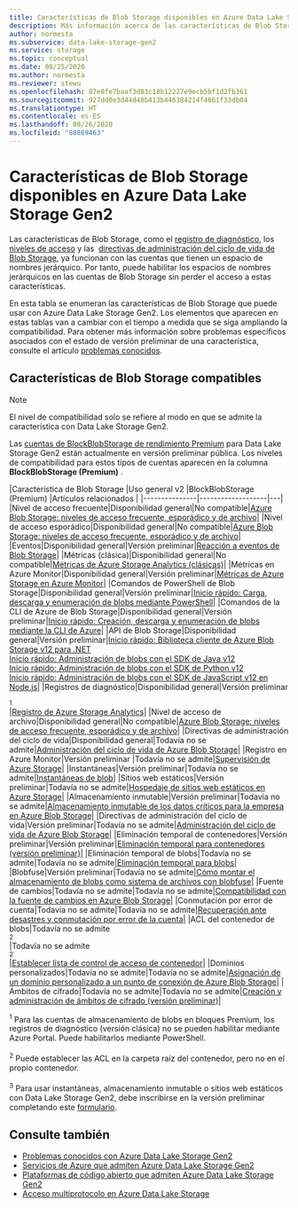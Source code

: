 ```yaml
---
title: Características de Blob Storage disponibles en Azure Data Lake Storage Gen2 | Microsoft Docs
description: Más información acerca de las características de Blob Storage que puede usar con Azure Data Lake Storage Gen2
author: normesta
ms.subservice: data-lake-storage-gen2
ms.service: storage
ms.topic: conceptual
ms.date: 08/25/2020
ms.author: normesta
ms.reviewer: stewu
ms.openlocfilehash: 87e0fe7baaf3d83c18b12227e9ecb5bf1d2fb361
ms.sourcegitcommit: 927dd0e3d44d48b413b446384214f4661f33db04
ms.translationtype: HT
ms.contentlocale: es-ES
ms.lasthandoff: 08/26/2020
ms.locfileid: "88869463"
---
```

# <a name="blob-storage-features-available-in-azure-data-lake-storage-gen2"></a>Características de Blob Storage disponibles en Azure Data Lake Storage Gen2

Las características de Blob Storage, como el [registro de diagnóstico](../common/storage-analytics-logging.md), los [niveles de acceso](storage-blob-storage-tiers.md) y las  [directivas de administración del ciclo de vida de Blob Storage](storage-lifecycle-management-concepts.md), ya funcionan con las cuentas que tienen un espacio de nombres jerárquico. Por tanto, puede habilitar los espacios de nombres jerárquicos en las cuentas de Blob Storage sin perder el acceso a estas características.

En esta tabla se enumeran las características de Blob Storage que puede usar con Azure Data Lake Storage Gen2. Los elementos que aparecen en estas tablas van a cambiar con el tiempo a medida que se siga ampliando la compatibilidad. Para obtener más información sobre problemas específicos asociados con el estado de versión preliminar de una característica, consulte el artículo [problemas conocidos](data-lake-storage-known-issues.md).

## <a name="supported-blob-storage-features"></a>Características de Blob Storage compatibles

> [!NOTE]
> El nivel de compatibilidad solo se refiere al modo en que se admite la característica con Data Lake Storage Gen2. 
>
> Las [cuentas de BlockBlobStorage de rendimiento Premium](storage-blob-create-account-block-blob.md) para Data Lake Storage Gen2 están actualmente en versión preliminar pública. Los niveles de compatibilidad para estos tipos de cuentas aparecen en la columna **BlockBlobStorage (Premium)** .

|Característica de Blob Storage |Uso general v2 |BlockBlobStorage (Premium) |Artículos relacionados |
|---------------|-------------------|---|
|Nivel de acceso frecuente|Disponibilidad general|No compatible|[Azure Blob Storage: niveles de acceso frecuente, esporádico y de archivo](storage-blob-storage-tiers.md)|
|Nivel de acceso esporádico|Disponibilidad general|No compatible|[Azure Blob Storage: niveles de acceso frecuente, esporádico y de archivo](storage-blob-storage-tiers.md)|
|Eventos|Disponibilidad general|Versión preliminar|[Reacción a eventos de Blob Storage](storage-blob-event-overview.md)|
|Métricas (clásica)|Disponibilidad general|No compatible|[Métricas de Azure Storage Analytics (clásicas)](../common/storage-analytics-metrics.md?toc=%2fazure%2fstorage%2fblobs%2ftoc.json)|
|Métricas en Azure Monitor|Disponibilidad general|Versión preliminar|[Métricas de Azure Storage en Azure Monitor](../common/storage-metrics-in-azure-monitor.md?toc=%2fazure%2fstorage%2fblobs%2ftoc.json)|
|Comandos de PowerShell de Blob Storage|Disponibilidad general|Versión preliminar|[Inicio rápido: Carga, descarga y enumeración de blobs mediante PowerShell](storage-quickstart-blobs-powershell.md)|
|Comandos de la CLI de Azure de Blob Storage|Disponibilidad general|Versión preliminar|[Inicio rápido: Creación, descarga y enumeración de blobs mediante la CLI de Azure](storage-quickstart-blobs-cli.md)|
|API de Blob Storage|Disponibilidad general|Versión preliminar|[Inicio rápido: Biblioteca cliente de Azure Blob Storage v12 para .NET](storage-quickstart-blobs-dotnet.md)<br>[Inicio rápido: Administración de blobs con el SDK de Java v12](storage-quickstart-blobs-java.md)<br>[Inicio rápido: Administración de blobs con el SDK de Python v12](storage-quickstart-blobs-python.md)<br>[Inicio rápido: Administración de blobs con el SDK de JavaScript v12 en Node.js](storage-quickstart-blobs-nodejs.md)|
|Registros de diagnóstico|Disponibilidad general|Versión preliminar <div role="complementary" aria-labelledby="diagnostic-logging"><sup>1</sup></div> |[Registro de Azure Storage Analytics](../common/storage-analytics-logging.md?toc=%2fazure%2fstorage%2fblobs%2ftoc.json)|
|Nivel de acceso de archivo|Disponibilidad general|No compatible|[Azure Blob Storage: niveles de acceso frecuente, esporádico y de archivo](storage-blob-storage-tiers.md)|
|Directivas de administración del ciclo de vida|Disponibilidad general|Todavía no se admite|[Administración del ciclo de vida de Azure Blob Storage](storage-lifecycle-management-concepts.md)|
|Registro en Azure Monitor|Versión preliminar |Todavía no se admite|[Supervisión de Azure Storage](../common/monitor-storage.md)|
|Instantáneas|Versión preliminar|Todavía no se admite|[Instantáneas de blob](snapshots-overview.md)|
|Sitios web estáticos|Versión preliminar|Todavía no se admite|[Hospedaje de sitios web estáticos en Azure Storage](storage-blob-static-website.md)|
|Almacenamiento inmutable|Versión preliminar|Todavía no se admite|[Almacenamiento inmutable de los datos críticos para la empresa en Azure Blob Storage](storage-blob-immutable-storage.md)|
|Directivas de administración del ciclo de vida|Versión preliminar|Todavía no se admite|[Administración del ciclo de vida de Azure Blob Storage](storage-lifecycle-management-concepts.md)|
|Eliminación temporal de contenedores|Versión preliminar|Versión preliminar|[Eliminación temporal para contenedores (versión preliminar)](soft-delete-container-overview.md)|
|Eliminación temporal de blobs|Todavía no se admite|Todavía no se admite|[Eliminación temporal para blobs](storage-blob-soft-delete.md)|
|Blobfuse|Versión preliminar|Todavía no se admite|[Cómo montar el almacenamiento de blobs como sistema de archivos con blobfuse](storage-how-to-mount-container-linux.md)|
|Fuente de cambios|Todavía no se admite|Todavía no se admite|[Compatibilidad con la fuente de cambios en Azure Blob Storage](storage-blob-change-feed.md)|
|Conmutación por error de cuenta|Todavía no se admite|Todavía no se admite|[Recuperación ante desastres y conmutación por error de la cuenta](../common/storage-disaster-recovery-guidance.md?toc=%2fazure%2fstorage%2fblobs%2ftoc.json)|
|ACL del contenedor de blobs|Todavía no se admite<div role="complementary" aria-labelledby="blob-container-ACL"><sup>2</sup></div>|Todavía no se admite<div role="complementary" aria-labelledby="blob-container-ACL"><sup>2</sup></div>|[Establecer lista de control de acceso de contenedor](https://docs.microsoft.com/rest/api/storageservices/set-container-acl)|
|Dominios personalizados|Todavía no se admite|Todavía no se admite|[Asignación de un dominio personalizado a un punto de conexión de Azure Blob Storage](storage-custom-domain-name.md)|
|Ámbitos de cifrado|Todavía no se admite|Todavía no se admite|[Creación y administración de ámbitos de cifrado (versión preliminar)](encryption-scope-manage.md)|

<div id="diagnostic-logging"><sup>1</sup> Para las cuentas de almacenamiento de blobs en bloques Premium, los registros de diagnóstico (versión clásica) no se pueden habilitar mediante Azure Portal. Puede habilitarlos mediante PowerShell.</div><br>

<div id="blob-container-ACL"><sup>2</sup> Puede establecer las ACL en la carpeta raíz del contenedor, pero no en el propio contenedor.</div><br>

<div id="preview-form"><sup>3</sup> Para usar instantáneas, almacenamiento inmutable o sitios web estáticos con Data Lake Storage Gen2, debe inscribirse en la versión preliminar completando este <a href=https://forms.microsoft.com/Pages/ResponsePage.aspx?id=v4j5cvGGr0GRqy180BHbR2EUNXd_ZNJCq_eDwZGaF5VUOUc3NTNQSUdOTjgzVUlVT1pDTzU4WlRKRy4u>formulario</a>.  </div>

## <a name="see-also"></a>Consulte también

- [Problemas conocidos con Azure Data Lake Storage Gen2](data-lake-storage-known-issues.md)
- [Servicios de Azure que admiten Azure Data Lake Storage Gen2](data-lake-storage-supported-azure-services.md)
- [Plataformas de código abierto que admiten Azure Data Lake Storage Gen2](data-lake-storage-supported-open-source-platforms.md)
- [Acceso multiprotocolo en Azure Data Lake Storage](data-lake-storage-multi-protocol-access.md)
